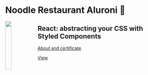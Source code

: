 # Noodle Restaurant Aluroni 🍝

 <img align="left" width="20%" src='https://github.com/alura-dive-enock/certificates/blob/main/Courses/Front_End/React/React_getting_to_know_the_React_Router_library/assets/icon_alura_React:%20conhecendo%20a%20biblioteca%20React%20Router.png?raw=true' />

## React: abstracting your CSS with Styled Components

[About and certificate](https://github.com/alura-dive-enock/certificates/tree/main/Courses/Front_End/React/React_getting_to_know_the_React_Router_library)

[View]()